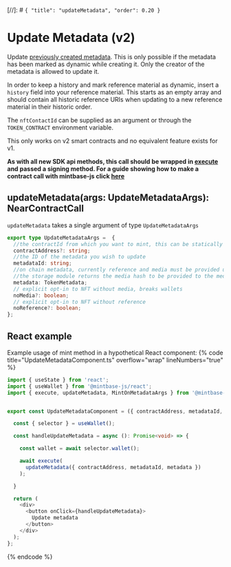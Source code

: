 [//]: # `{ "title": "updateMetadata", "order": 0.20 }`

# Update Metadata (v2)

Update [previously created metadata](../createMetadata/README.md). This is only possible if the metadata has been marked as dynamic while creating it. Only the creator of the metadata is allowed to update it.

In order to keep a history and mark reference material as dynamic, insert a `history` field into your reference material. This starts as an empty array and should contain all historic reference URIs when updating to a new reference material in their historic order.

The `nftContactId` can be supplied as an argument or through the `TOKEN_CONTRACT` environment variable.

This only works on v2 smart contracts and no equivalent feature exists for v1.

**As with all new SDK api methods, this call should be wrapped in [execute](../#execute) and passed a signing method. For a guide showing how to make a contract call with mintbase-js click [here](https://docs.mintbase.xyz/dev/getting-started/make-your-first-contract-call-deploycontract)**

## updateMetadata(args: UpdateMetadataArgs): NearContractCall

`updateMetadata` takes a single argument of type `UpdateMetadataArgs`

```typescript
export type UpdateMetadataArgs =  {
  //the contractId from which you want to mint, this can be statically defined via the mbjs config file
  contractAddress?: string;
  //the ID of the metadata you wish to update
  metadataId: string;
  //on chain metadata, currently reference and media must be provided unless clearly opted out using the noMedia or noReference args
  //the storage module returns the media hash to be provided to the media key in the metadata object when uploading as well as the referenceId which should be supplied to the reference key.
  metadata: TokenMetadata;
  // explicit opt-in to NFT without media, breaks wallets
  noMedia?: boolean;
  // explicit opt-in to NFT without reference
  noReference?: boolean;
};
```

## React example

Example usage of mint method in a hypothetical React component:
{% code title="UpdateMetadataComponent.ts" overflow="wrap" lineNumbers="true" %}

```typescript
import { useState } from 'react';
import { useWallet } from '@mintbase-js/react';
import { execute, updateMetadata, MintOnMetadataArgs } from '@mintbase-js/sdk';


export const UpdateMetadataComponent = ({ contractAddress, metadataId, metadata }: UpdateMetadataArgs): JSX.Element => {

  const { selector } = useWallet();

  const handleUpdateMetadata = async (): Promise<void> => {

    const wallet = await selector.wallet();

    await execute(
      updateMetadata({ contractAddress, metadataId, metadata })
    );

  }

  return (
    <div>
      <button onClick={handleUpdateMetadata}>
        Update metadata
      </button>
    </div>
  );
};
```
{% endcode %}
